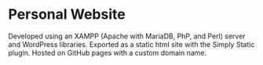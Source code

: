 # Personal Website
Developed using an XAMPP (Apache with MariaDB, PhP, and Perl) server and WordPress libraries. Exported as a static html site with the Simply Static plugin. Hosted on GitHub pages with a custom domain name.
